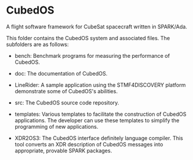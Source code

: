 
CubedOS
=======

A flight software framework for CubeSat spacecraft written in SPARK/Ada.

This folder contains the CubedOS system and associated files. The subfolders are as follows:

+ bench: Benchmark programs for measuring the performance of CubedOS.

+ doc: The documentation of CubedOS.

+ LineRider: A sample application using the STMF4DISCOVERY platform demonstrate some of
  CubedOS's abilities.

+ src: The CubedOS source code repository.

+ templates: Various templates to facilitate the construction of CubedOS applications. The
  developer can use these templates to simplify the programming of new applications.

+ XDR2OS3: The CubedOS interface definitely language compiler. This tool converts an XDR
  description of CubedOS messages into appropriate, provable SPARK packages.
